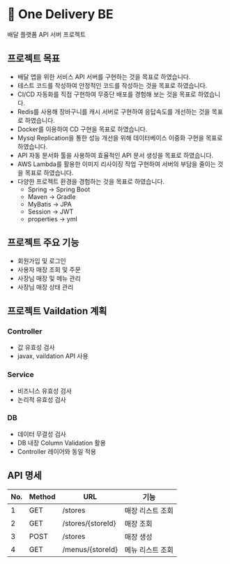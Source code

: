 # 🛵 One Delivery BE

배달 플랫폼 API 서버 프로젝트

## 프로젝트 목표

- 배달 앱을 위한 서비스 API 서버를 구현하는 것을 목표로 하였습니다.
- 테스트 코드를 작성하여 안정적인 코드를 작성하는 것을 목표로 하였습니다.
- CI/CD 자동화를 직접 구현하여 무중단 배포를 경험해 보는 것을 목표로 하였습니다.
- Redis를 사용해 장바구니를 캐시 서버로 구현하여 응답속도를 개선하는 것을 목표로 하였습니다.
- Docker를 이용하여 CD 구현을 목표로 하였습니다.
- Mysql Replication을 통한 성능 개선을 위해 데이터베이스 이중화 구현을 목표로 하였습니다.
- API 자동 문서화 툴을 사용하여 효율적인 API 문서 생성을 목표로 하였습니다.
- AWS Lambda를 활용한 이미지 리사이징 작업 구현하여 서버의 부담을 줄이는 것을 목표로 하였습니다.
- 다양한 프로젝트 환경을 경험하는 것을 목표로 하였습니다.
  - Spring -> Spring Boot
  - Maven -> Gradle
  - MyBatis -> JPA
  - Session -> JWT
  - properties -> yml

## 프로젝트 주요 기능

- 회원가입 및 로그인
- 사용자 매장 조회 및 주문
- 사장님 매장 및 메뉴 관리
- 사장님 매장 상태 관리

## 프로젝트 Vaildation 계획

### Controller

- 값 유효성 검사
- javax, vaildation API 사용

### Service

- 비즈니스 유효성 검사
- 논리적 유효성 검사

### DB

- 데이터 무결성 검사
- DB 내장 Column Validation 활용
- Controller 레이어와 동일 적용

## API 명세

| No. | Method | URL | 기능 |
| --- | --- | --- | --- |
| 1 | GET | /stores | 매장 리스트 조회 |
| 2 | GET | /stores/{storeId} | 매장 조회 |
| 3 | POST | /stores | 매장 생성 |
| 4 | GET | /menus/{storeId} | 메뉴 리스트 조회 |